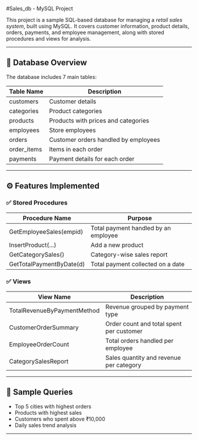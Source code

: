#Sales_db - MySQL Project

This project is a sample SQL-based database for managing a *retail sales system*, built using MySQL. It covers customer information, product details, orders, payments, and employee management, along with stored procedures and views for analysis.

---

## 📁 Database Overview

The database includes 7 main tables:

| Table Name     | Description                            |
|----------------|----------------------------------------|
| customers    | Customer details                       |
| categories   | Product categories                     |
| products     | Products with prices and categories    |
| employees    | Store employees                        |
| orders       | Customer orders handled by employees   |
| order_items  | Items in each order                    |
| payments     | Payment details for each order         |

---

## ⚙ Features Implemented

### ✅ Stored Procedures

| Procedure Name            | Purpose                                  |
|---------------------------|------------------------------------------|
| GetEmployeeSales(empid)| Total payment handled by an employee     |
| InsertProduct(...)     | Add a new product                        |
| GetCategorySales()     | Category-wise sales report               |
| GetTotalPaymentByDate(d)| Total payment collected on a date       |

### ✅ Views

| View Name                   | Description                             |
|----------------------------|-----------------------------------------|
| TotalRevenueByPaymentMethod | Revenue grouped by payment type      |
| CustomerOrderSummary     | Order count and total spent per customer |
| EmployeeOrderCount       | Total orders handled per employee       |
| CategorySalesReport      | Sales quantity and revenue per category |

---

## 🧪 Sample Queries

- Top 5 cities with highest orders
- Products with highest sales
- Customers who spent above ₹10,000
- Daily sales trend analysis

---

